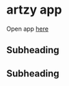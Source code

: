 # artzy app 

 Open app [here](https://aprilcanete.github.io/artzy/)

## Subheading



## Subheading
